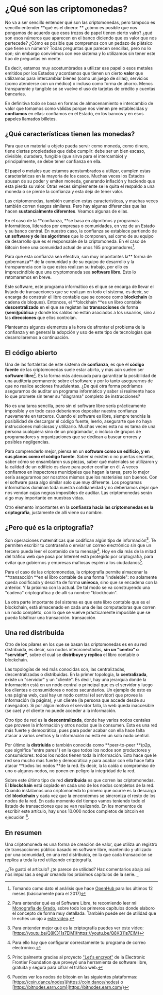 # ¿Qué son las criptomonedas?

No va a ser sencillo entender qué son las criptomonedas, pero tampoco es sencillo entender **qué es el dinero: ** ¿cómo es posible que nos pongamos de acuerdo que esos trozos de papel tienen cierto valro? ¿qué son esos números que aparecen en el banco diciendo que es valor que nos pertecede? ¿Cómo es posible que compremos con un pedazo de plátsico que tiene un número? Todas preguntas que parecen sencillas, pero no lo son; sin embargo convivimos con ese sistema y lo utilizamos sin tener este tipo de preguntas en mente.

Es decir, estamos muy acostumbrados a utilizar ese papel o esos metales emitidos por los Estados y acordamos que tienen un cierto **valor** que utilizamos para intercambiar bienes \(como un juego de sillas\), servicios \(como atenderse con un médico\) o incluso como forma de ahorro. Menos transparente y tangible se se vuelve el uso de tarjetas de crédito y cuentas bancarias.

En definitiva todo se basa en formas de almacenamiento e intercambio de valor que tomamos como válidas porque nos vienen pre establecidas y **confiamos** en ellas: confiamos en el Estado, en los bancos y en esos papeles llamados billetes.

## ¿Qué características tienen las monedas?

Para que un material u objeto pueda servir como moneda, como dinero, tiene ciertas propiedades que debe cumplir: debe ser un bien escaso, divisible, duradero, fungible \(que sirva para el intercambio\) y principalmente, se debe tener confianza en ella.

El papel o metales que estamos acostumbrados a utilizar, cumplen estas características en la mayoría de los casos. Muchas veces los Estados abusan de su poder y emiten moneda, generando inflación y haciendo que esta pierda su valor. Otras veces simplemente se le quita el respaldo a una moneda o se pierde la confianza y esta deja de tener valor.

Las criptomonedas, también cumplen estas características, y muchas veces también corren riesgos similares. Pero hay algunas diferencias que las hacen **sustancialmente diferentes**. Veamos algunas de ellas.

En el caso de la **confianza, **se basa en algoritmos y programas informáticos, liderados por empresas o comunidades, en vez de un Estado y su banco central. En nuestro caso, la confianza se establece partiendo de **un software y de los algoritmos** que lo componen, así como de su equipo de desarrollo que es el responsable de la criptomoneda. En el caso de Bitcoin tiene una comunidad actual de unos 165 programadores[^1].

Para que esta confianza sea efectiva, son muy importantes la** forma de gobernanza** de la comunidad y de su equipo de desarrollo y la transparencia con la que estos realizan su trabajo, por ello es imprescindible que una cryptomoneda sea **software libre**. Esto lo retomaremos en breve.

Este software, este programa informático es el que se encarga de llevar el listado de transacciones que se realizan en todo el sistema, es decir, se encarga de construir el libro contable que se conoce como **blockchain** \(o cadena de bloques\).  Entonces, el **blockhain **es un libro contable **descentralizado** en el que se registan las **transacciones** de forma **\(semi\)pública** y donde los saldos no están asociados a los usuarios, sino a las **direcciones** que ellos controlan.

Planteamos algunos elementos a la hora de afrontar el problema de la confianza y en general la adopción y uso de este tipo de tecnologías que desarrollaremos a continuación.

## El código abierto

Una de las fortalezas de este sistema de **confianza**, es que el **código fuente** de las criptomonedas suele estar abirto, y  más aún suelen ser **software libre**[^2]. Es la forma más adecuada para garantizar la posibilidad de una auditoria permanente sobre el software y por lo tanto asegurarnos de que no realice acciones fraudulentas. ¿De qué otra forma podríamos asegurarnos de auditar un programa informático y saber si realmente hace lo que promete sin tener su "diagrama" completo de instrucciones?

No es una tarea sencilla, pero sin el software libre sería prácticamente imposible y en todo caso deberíamos depositar nuestra confianza nuevamente en terceros. Cuando el software es libre, siempre tendrás la posibilidad de descargar el código fuente, leerlo, asegurarte que no haya instrucciones maliciosas y utilizarlo. Muchas veces esta no es tarea de una persona cualquiera sino de un programador, o incluso de grupos de programadores y organizaciones que se dedican a buscar errores y posibles negligencias.

Para comprenderlo mejor, piensa en un **software como un edificio, y en sus planos como el código fuente**. Saber si existen o no puertas secretas, saber cómo se ensamblaron sus piezas, saber qué materiales se utilizaron y la calidad de un edificio es clave para poder confiar en él. A veces confiamos en inspectores municipales que hagan la tarea, pero lo mejor sería asegurarnos por nosotros mismos que los materiales son buenos. Con el software pasa algo similar solo que muy diferente. Los programas informáticos dominan toda nuestra cotidianeidad y no deberíamos dejar que nos vendan cajas negras imposibles de auditar. Las criptomonedas serán algo muy importante en nuestras vidas.

Otro elemento importantes en la **confianza **hacia las criptomonedas es la** criptografía**, justamente de allí viene su nombre.

## ¿Pero qué es la criptografía?

Son operaciones matemáticas que codifican algún tipo de información[^3]. Te permiten escribir tu contraseña o enviar un correo electrónico sin que un tercero pueda leer el contenido de tu mensaje[^4]. Hoy en día más de la mitad del tráfico web que pasa por Internet está protegido por criptografía, para evitar que gobiernos y empresas mafiosas espíen a los ciudadanos[^5].

Para el caso de las criptomonedas, la criptografía permite almacenar la **transacción **en el libro contable de una forma "indeleble":  no solamente queda codificada y descirta de forma **unívoca**, sino que se encadena con la anterior. Y la próxima con la actual. De tal modo se va construyendo una "cadena" criptográfica y de allí su nombre "blockhcain".

La otra parte importante del sistema es que este libro contable que es el blockchain, está almacenado en cada una de las computadoras que corren un nodo completo, con lo que se vuelve prácticamente imposible que se pueda falsificar una transacción. transacción.

## Una red distribuida

Otro de los pilares en los que se basan las criptomonedas es en su red distribuida, es decir, son nodos intecronectados, **sin un "centro" o "servidor"**, sobre el cual se **distribuye y replica** el libro contable o blockchain.

Las topologías de red más conocidas son, las centralizadas, descentralizadas o distribuidas. En la primer topología, la **centralizada**, existe un "servidor" y un "cliente". Es decir, hay una jerarquía donde la información está en un nodo central o principal que es el servidor y luego los clientes o consumidores o nodos secundarios. Un ejemplo de esto es una página web, cual hay un nodo central \(el servidor\) que provee la información \(la página\), y un cliente \(la persona que accede desde su navegador\). Si por algún motivo el servidor falla, la web queda inaccesible \(se cae\) y el cliente no puede acceder a la información.

Otro tipo de red es la **descentralizada**, donde hay varios nodos centales que proveen la información y otros nodos que la consumen. Esta es una red más fuerte y democrática, pues para poder acabar con ella hace falta atacar a varios centros y la información no está en un solo nodo central.

Por último la **distriuida** o también conocida como **peer-to-peer **\(p2p, que significa "entre pares"\) en la que todos los nodos son productores y consumidores: todos los nodos tienen toda la información. Esto hace que le red sea mucho más fuerte y democrática y para acabar con ella hace falta atacar **todos los nodos **de la red. Es decir, la la caída o compromiso de uno o algunos nodos, no ponen en peligro la integridad de la red.

Sobre este último tipo de red **distribuida** es que corren las criptomonedas. El **blockchain** está copiado en cada uno de los nodos completos de la red. Cuando instalamos una criptomoneda lo primero que ocurre es la descarga del **blockchain** y cada vez que la encendemos se sincroniza el resto de los nodos de la red. En cada momento del tiempo vamos teniendo todo el listado de transacciones que se van realizando. En los momentos de escribir este artículo, hay unos 10.000 nodos completos de bitcoin en ejecución [^6].

## En resumen

Una criptomoneda es una forma de creación de valor, que utiliza un registro de transacciones público basado en software libre, mantenido y utilizado por una comunidad, en una red distribuida, en la que cada transacción se replica a toda la red utilizando critptografía.

_¿Te gustó el artículo? ¿te parece de utilidad? Haz comentarios abajo así nos impulsas a seguir creando los próximos capítulos de la serie. _

[^1]: Tomando como dato el análisis que hace [OpenHub ](https://www.openhub.net/p/bitcoin)para los últimos 12 meses \(básicamente para el 2017\)

[^2]: Para entender qué es el Software Libre, te recomiendo leer mi [Monografía de Grado](http://wiki.lupa18.org/lib/exe/fetch.php?media=tesis:monografia-grado-2011.pdf), sobre todo los primeros capítulos donde elaboro el concepto de forma muy detallada. También puede ser de utilidad que le eches un ojo a [este video](http://tv.uvigo.es/es/video/mm/15835.html). 

[^3]: Para entender mejor qué es la criptografía puedes ver este video: [https://youtu.be/Q8K311s7EiM](https://youtu.be/Q8K311s7EiM)

[^4]: Para ello hay que configurar correctamente tu programa de correo electrónico. 

[^5]: Principalmente gracias al proyecto ["Let's encrypt"](https://letsencrypt.org/) de la Electronic Frontier Foundation que proveyó una herramienta de software libre, gratuita y segura para cifrar el tráfico web. 

[^6]: Puedes ver los nodos de bitcoin en las siguientes plataformas: [https://coin.dance/nodes](https://coin.dance/nodes) o [https://bitnodes.earn.com](https://bitnodes.earn.com/)


